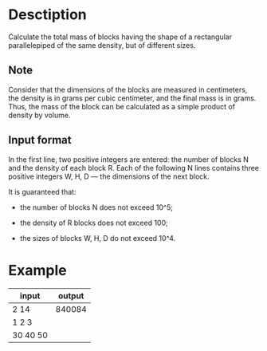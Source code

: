 # Desctiption

Calculate the total mass of blocks having the shape of a rectangular parallelepiped of the same density, but of different sizes.  

## Note
Consider that the dimensions of the blocks are measured in centimeters, the density is in grams per cubic centimeter, and the final mass is in grams. Thus, the mass of the block can be calculated as a simple product of density by volume.  

## Input format
In the first line, two positive integers are entered: the number of blocks N and the density of each block R. Each of the following N lines contains three positive integers W, H, D — the dimensions of the next block.

It is guaranteed that:

 - the number of blocks N does not exceed 10^5;

 - the density of R blocks does not exceed 100;

 - the sizes of blocks W, H, D do not exceed 10^4.

# Example
|input|output|
|-|-|
|2 14|840084|
|1 2 3||
|30 40 50||